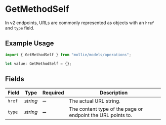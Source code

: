 # GetMethodSelf

In v2 endpoints, URLs are commonly represented as objects with an `href` and `type` field.

## Example Usage

```typescript
import { GetMethodSelf } from "mollie/models/operations";

let value: GetMethodSelf = {};
```

## Fields

| Field                                                       | Type                                                        | Required                                                    | Description                                                 |
| ----------------------------------------------------------- | ----------------------------------------------------------- | ----------------------------------------------------------- | ----------------------------------------------------------- |
| `href`                                                      | *string*                                                    | :heavy_minus_sign:                                          | The actual URL string.                                      |
| `type`                                                      | *string*                                                    | :heavy_minus_sign:                                          | The content type of the page or endpoint the URL points to. |